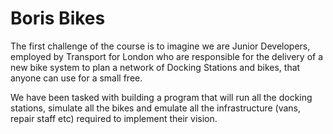 # Boris Bikes

The first challenge of the course is to imagine we are Junior Developers, employed by Transport for London who are responsible for the delivery of a new bike system to plan a network of Docking Stations and bikes, that anyone can use for a small free.

We have been tasked with building a program that will run all the docking stations, simulate all the bikes and emulate all the infrastructure (vans, repair staff etc) required to implement their vision.
